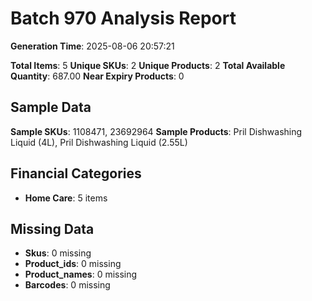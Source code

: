 # Batch 970 Analysis Report

**Generation Time**: 2025-08-06 20:57:21

**Total Items**: 5
**Unique SKUs**: 2
**Unique Products**: 2
**Total Available Quantity**: 687.00
**Near Expiry Products**: 0

## Sample Data
**Sample SKUs**: 1108471, 23692964
**Sample Products**: Pril Dishwashing Liquid (4L), Pril Dishwashing Liquid (2.55L)

## Financial Categories
- **Home Care**: 5 items

## Missing Data
- **Skus**: 0 missing
- **Product_ids**: 0 missing
- **Product_names**: 0 missing
- **Barcodes**: 0 missing
